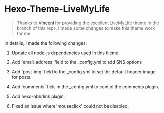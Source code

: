 # Hexo-Theme-LiveMyLife

> Thanks to [Vincent](https://v-vincen.github.io/) for providing the excellent LiveMyLife theme
> In the branch of this repo, I made some changes to make this theme work for me.

In details, I made the following changes:

1. Update all node-js dependencies used in this theme.

2. Add 'email_address' field to the _config.yml to add SNS options

3. Add 'post-img' field to the _config.yml to set the default header image for posts.

4. Add 'comments' field in the _config.yml to control the comments plugin.

5. Add hexo-abbrlink plugin.

6. Fixed an issue where 'mouseclick' could not be disabled.
